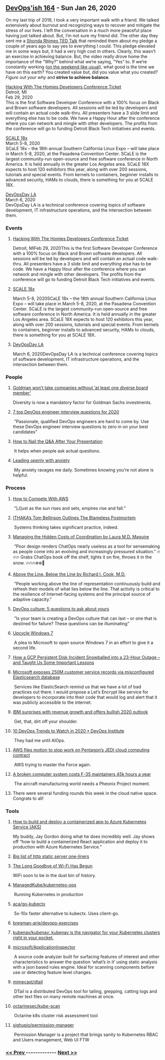 ## [DevOps'ish 164](https://devopsish.com/164) - Sun Jan 26, 2020

On my last trip of 2019, I took a very important walk with a friend. We talked extensively about burnout and recognizing ways to recover and mitigate the stress of our lives. I left the conversation in a much more peaceful place having just talked about. But, I’m not sure my friend did. The other day they sent me a <a href="https://youtu.be/gmj-azFbpkA">Shonda Rhimes TED Talk</a> that reminded them about my pledge a couple of years ago to say yes to everything I could. This pledge elevated me in some ways but, it had a very high cost in others. Clearly, this wasn’t an exercise in achieving balance. But, the video really drove home the importance of the “Why?” behind what we’re saying, “Yes” to. If we’re constantly working (<a href="https://open.spotify.com/track/5yY9lUy8nbvjM1Uyo1Uqoc?si=KLc63v_nRE2dDfFqvtMBwQ">on the weekend like usual</a>), what good is the time we have on this earth? You created value but, did you value what you created? <em>Figure out your why</em> and <strong>strive to achieve balance</strong>.

<a href="https://www.eventbrite.com/e/hacking-with-the-homies-developers-conference-tickets-83203845943">Hacking With The Homies Developers Conference Ticket</a><br/>Detroit, MI<br/>Feb 29, 2020<br/>This is the first Software Developer Conference with a 100% focus on Black and Brown software developers. All sessions will be led by developers and will contain an actual code walk-thru. All presenters have a 3 slide limit and everything else has to be code. We have a Happy Hour after the conference where you can network and mingle with other developers. The profits from the conference will go to funding Detroit Black Tech initiatives and events.

<a href="https://www.socallinuxexpo.org">SCALE 18x</a><br/>March 5-8, 2020<br/>SCaLE 18x – the 18th annual Southern California Linux Expo – will take place in March 5-8, 2020, at the Pasadena Convention Center. SCaLE is the largest community-run open-source and free software conference in North America. It is held annually in the greater Los Angeles area. SCaLE 18X expects to host 120 exhibitors this year, along with over 200 sessions, tutorials and special events. From kernels to containers, beginner installs to advanced security, HAMs to clouds, there is something for you at SCALE 18X.

<a href="https://devopsdays.org/events/2020-los-angeles/">DevOpsDay LA</a><br/>March 6, 2020<br/>DevOpsDay LA is a technical conference covering topics of software development, IT infrastructure operations, and the intersection between them.

### Events

1. [Hacking With The Homies Developers Conference Ticket](https://www.eventbrite.com/e/hacking-with-the-homies-developers-conference-tickets-83203845943)

    Detroit, MIFeb 29, 2020This is the first Software Developer Conference with a 100% focus on Black and Brown software developers. All sessions will be led by developers and will contain an actual code walk-thru. All presenters have a 3 slide limit and everything else has to be code. We have a Happy Hour after the conference where you can network and mingle with other developers. The profits from the conference will go to funding Detroit Black Tech initiatives and events.
1. [SCALE 18x](https://www.socallinuxexpo.org)

    March 5-8, 2020SCaLE 18x – the 18th annual Southern California Linux Expo – will take place in March 5-8, 2020, at the Pasadena Convention Center. SCaLE is the largest community-run open-source and free software conference in North America. It is held annually in the greater Los Angeles area. SCaLE 18X expects to host 120 exhibitors this year, along with over 200 sessions, tutorials and special events. From kernels to containers, beginner installs to advanced security, HAMs to clouds, there is something for you at SCALE 18X.
1. [DevOpsDay LA](https://devopsdays.org/events/2020-los-angeles/)

    March 6, 2020DevOpsDay LA is a technical conference covering topics of software development, IT infrastructure operations, and the intersection between them.
### People

1. [Goldman won’t take companies without ‘at least one diverse board member’](https://www.cnbc.com/2020/01/23/goldman-wont-take-companies-public-that-dont-have-at-least-one-diverse-board-candidate-ceo-says.html)

     Diversity is now a mandatory factor for Goldman Sachs investments.
1. [7 top DevOps engineer interview questions for 2020](https://enterprisersproject.com/article/2020/1/devops-engineer-interview-questions-2020)

     ”Passionate, qualified DevOps engineers are hard to come by. Use these DevOps engineer interview questions to zero in on your best candidates”
1. [How to Nail the Q&A After Your Presentation](https://hbr.org/2020/01/how-to-nail-the-qa-after-your-presentation)

     It helps when people ask actual questions.
1. [Leading openly with anxiety](https://opensource.com/open-organization/20/1/leading-openly-anxiety)

     My anxiety ravages me daily. Sometimes knowing you’re not alone is helpful.
### Process

1. [How to Compete With AWS](https://redmonk.com/sogrady/2020/01/24/how-to-compete-with-aws/)

     ”[J]ust as the sun rises and sets, empires rise and fall.”
1. [ITHAKA’s Tom Bellinson Outlines The Blameless Postmortem](https://cronicle.press/2020/01/07/ithakas-tom-bellinson-outlines-the-blameless-postmortem/)

     Systems thinking takes significant practice, indeed.
1. [Managing the Hidden Costs of Coordination by Laura M.D. Maguire](https://queue.acm.org/detail.cfm?ref=rss&id=3380779)

     ”Poor design renders ChatOps nearly useless as a tool for sensemaking as people come into an evolving and increasingly pressured situation.” 🔥🔥🔥 Grabs ChatOps book off the shelf, lights it on fire, throws it in the snow. 🔥🔥🔥❄️❄️💨
1. [Above the Line, Below the Line by Richard I. Cook, M.D.](https://queue.acm.org/detail.cfm?ref=rss&id=3380777)

     ”People working above the line of representation continuously build and refresh their models of what lies below the line. That activity is critical to the resilience of Internet-facing systems and the principal source of adaptive capacity.”
1. [DevOps culture: 5 questions to ask about yours](https://enterprisersproject.com/article/2020/1/devops-culture-5-questions)

     ”Is your team is creating a DevOps culture that can last – or one that is destined for failure? These questions can be illuminating”
1. [Upcycle Windows 7](https://www.fsf.org/windows/upcycle-windows-7)

     A plea to Microsoft to open source Windows 7 in an effort to give it a second life.
1. [How a GCP Persistent Disk Incident Snowballed into a 23-Hour Outage – and Taught Us Some Important Lessons](https://grafana.com/blog/2020/01/23/how-a-gcp-persistent-disk-incident-snowballed-into-a-23-hour-outage-and-taught-us-some-important-lessons/)

    
1. [Microsoft exposes 250M customer service records via misconfigured Elasticsearch database](https://siliconangle.com/2020/01/22/microsoft-exposes-250m-customer-service-records-via-misconfigured-elasticsearch-database/)

     Services like ElasticSearch remind us that we have a lot of bad practices out there. I would propose a Let’s Encrypt like service for developers to incorporate into their code that would log and alert that it was publicly accessible to the internet.
1. [IBM surprises with revenue growth and offers bullish 2020 outlook](https://siliconangle.com/2020/01/21/ibm-surprises-revenue-growth-offers-bullish-2020-outlook/)

     Get, that, dirt off your shoulder.
1. [10 DevOps Trends to Watch in 2020 • DevOps Institute](https://devopsinstitute.com/2020/01/21/10-devops-trends-to-watch-in-2020/)

     They had me until AIOps.
1. [AWS files motion to stop work on Pentagon’s JEDI cloud computing contract](https://siliconangle.com/2020/01/23/aws-files-motion-stop-jedi-cloud-computing-contract-work/)

     AWS trying to master the Force again.
1. [A broken computer system costs F-35 maintainers 45k hours a year](https://taskandpurpose.com/f35-computer-logistics-system-broken)

     The aircraft manufacturing world needs a Pheonix Project moment.
1. []()

    There were several funding rounds this week in the cloud native space. Congrats to all!
### Tools

1. [How to build and deploy a containerized app to Azure Kubernetes Service (AKS)](https://channel9.msdn.com/Shows/Azure-Friday/How-to-build-and-deploy-a-containerized-app-to-Azure-Kubernetes-Service-AKS)

     My buddy, Jay Gordon doing what he does incredibly well. Jay shows off “how to build a containerized React application and deploy it to production with Azure Kubernetes Service.”
1. [Big list of http static server one-liners](https://gist.github.com/willurd/5720255)

    
1. [The Long Goodbye of Wi-Fi Has Begun](https://spectrum.ieee.org/telecom/wireless/the-long-goodbye-of-wifi-has-begun)

     WiFi soon to be in the dust bin of history.
1. [ManagedKube/kubernetes-ops](https://github.com/ManagedKube/kubernetes-ops)

     Running Kubernetes in production
1. [aca/go-kubectx](https://github.com/aca/go-kubectx)

     5x-10x faster alternative to kubectx. Uses client-go.
1. [bregman-arie/devops-exercises](https://github.com/bregman-arie/devops-exercises)

    
1. [kubenav/kubenav: kubenav is the navigator for your Kubernetes clusters right in your pocket.](https://github.com/kubenav/kubenav)

    
1. [microsoft/ApplicationInspector](https://github.com/microsoft/ApplicationInspector)

     A source code analyzer built for surfacing features of interest and other characteristics to answer the question ‘what’s in it’ using static analysis with a json based rules engine. Ideal for scanning components before use or detecting feature level changes.
1. [mimecast/dtail](https://github.com/mimecast/dtail)

     DTail is a distributed DevOps tool for tailing, grepping, catting logs and other text files on many remote machines at once.
1. [octarinesec/kube-scan](https://github.com/octarinesec/kube-scan)

     Octarine k8s cluster risk assessment tool
1. [sighupio/permission-manager](https://github.com/sighupio/permission-manager)

     Permission Manager is a project that brings sanity to Kubernetes RBAC and Users management, Web UI FTW

### [ << Prev ](devopsweekly-163.md) ------------- [ Next >> ](devopsweekly-165.md)